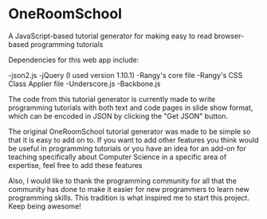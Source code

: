 OneRoomSchool
=============

A JavaScript-based tutorial generator for making easy to read browser-based programming tutorials

Dependencies for this web app include:

-json2.js
-jQuery (I used version 1.10.1)
-Rangy's core file
-Rangy's CSS Class Applier file
-Underscore.js
-Backbone.js

The code from this tutorial generator is currently made to write programming tutorials with both
text and code pages in slide show format, which can be encoded in JSON by clicking the "Get JSON"
button.

The original OneRoomSchool tutorial generator was made to be simple so that it is easy to add on to.
If you want to add other features you think would be useful in programming tutorials or you have an
idea for an add-on for teaching specifically about Computer Science in a specific area of expertise,
feel free to add these features

Also, I would like to thank the programming community for all that the community has done to make it
easier for new programmers to learn new programming skills.  This tradition is what inspired me to
start this project.  Keep being awesome!
